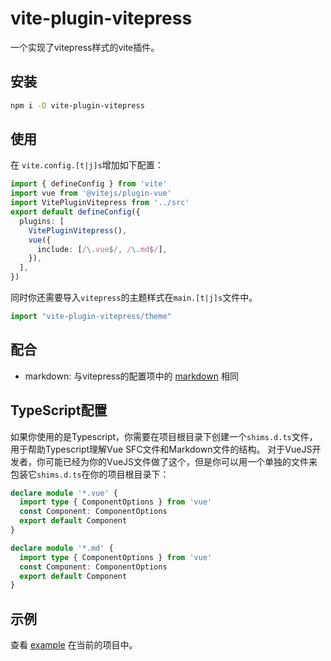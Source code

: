 # vite-plugin-vitepress

一个实现了vitepress样式的vite插件。


## 安装

```bash
npm i -D vite-plugin-vitepress
```


## 使用

在 `vite.config.[t|j]s`增加如下配置：

```ts
import { defineConfig } from 'vite'
import vue from '@vitejs/plugin-vue'
import VitePluginVitepress from '../src'
export default defineConfig({
  plugins: [
    VitePluginVitepress(),
    vue({
      include: [/\.vue$/, /\.md$/],
    }),
  ],
})

```

同时你还需要导入`vitepress`的主题样式在`main.[t|j]s`文件中。

```ts
import "vite-plugin-vitepress/theme"
```


## 配合

* markdown: 与vitepress的配置项中的 [markdown](https://vitepress.vuejs.org/config/app-configs#markdown) 相同


## TypeScript配置

如果你使用的是Typescript，你需要在项目根目录下创建一个`shims.d.ts`文件，
用于帮助Typescript理解Vue SFC文件和Markdown文件的结构。
对于VueJS开发者，你可能已经为你的VueJS文件做了这个，但是你可以用一个单独的文件来包装它`shims.d.ts`在你的项目根目录下：


```ts
declare module '*.vue' {
  import type { ComponentOptions } from 'vue'
  const Component: ComponentOptions
  export default Component
}

declare module '*.md' {
  import type { ComponentOptions } from 'vue'
  const Component: ComponentOptions
  export default Component
}
```

## 示例

查看 [example](./example) 在当前的项目中。
